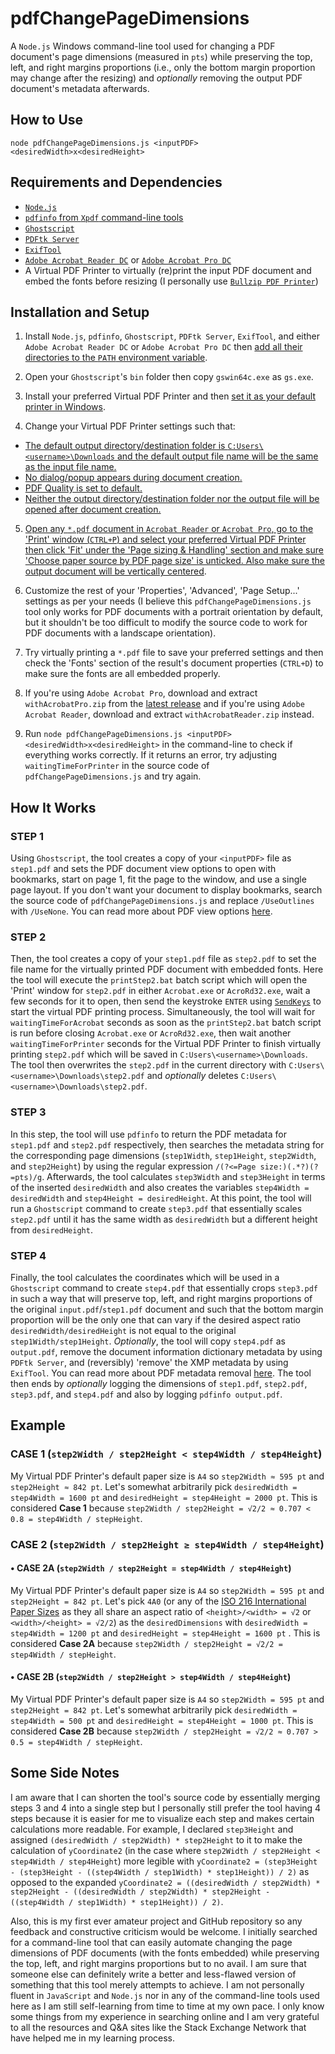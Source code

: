 # pdfChangePageDimensions
A `Node.js` Windows command-line tool used for changing a PDF document's page dimensions (measured in `pts`) while preserving the top, left, and right margins proportions (i.e., only the bottom margin proportion may change after the resizing) and *optionally* removing the output PDF document's metadata afterwards.

## How to Use
`node pdfChangePageDimensions.js <inputPDF> <desiredWidth>x<desiredHeight>`

## Requirements and Dependencies
- [`Node.js`](https://nodejs.org/en/download)
- [`pdfinfo` from `Xpdf` command-line tools](https://www.xpdfreader.com/download.html)
- [`Ghostscript`](https://www.ghostscript.com/releases/gsdnld.html)
- [`PDFtk Server`](https://www.pdflabs.com/tools/pdftk-server)
- [`ExifTool`](https://exiftool.org/install.html)
- [`Adobe Acrobat Reader DC`](https://get.adobe.com/reader) or [`Adobe Acrobat Pro DC`](https://www.adobe.com/acrobat.html)
- A Virtual PDF Printer to virtually (re)print the input PDF document and embed the fonts before resizing (I personally use [`Bullzip PDF Printer`](https://www.bullzip.com/products/pdf/download.php))

## Installation and Setup
1. Install `Node.js`, `pdfinfo`, `Ghostscript`, `PDFtk Server`, `ExifTool`, and either `Adobe Acrobat Reader DC` or `Adobe Acrobat Pro DC` then [add all their directories to the `PATH` environment variable](https://learn.microsoft.com/en-us/previous-versions/office/developer/sharepoint-2010/ee537574(v=office.14)).

2. Open your `Ghostscript`'s `bin` folder then copy `gswin64c.exe` as `gs.exe`.

3. Install your preferred Virtual PDF Printer and then [set it as your default printer in Windows](https://support.microsoft.com/en-us/windows/set-a-default-printer-in-windows-e10cf8b8-e596-b102-bf84-c41022b5036f).

4. Change your Virtual PDF Printer settings such that:
- [The default output directory/destination folder is `C:Users\<username>\Downloads` and the default output file name will be the same as the input file name.](https://raw.githubusercontent.com/amanuensisfrances/pdfChangePageDimensions/main/Images/General.png)
- [No dialog/popup appears during document creation.](https://raw.githubusercontent.com/amanuensisfrances/pdfChangePageDimensions/main/Images/Dialogs.png)
- [PDF Quality is set to default.](https://raw.githubusercontent.com/amanuensisfrances/pdfChangePageDimensions/main/Images/Document.png)
- [Neither the output directory/destination folder nor the output file will be opened after document creation.](https://raw.githubusercontent.com/amanuensisfrances/pdfChangePageDimensions/main/Images/Actions.png)

5. [Open any `*.pdf` document in `Acrobat Reader` or `Acrobat Pro`, go to the 'Print' window (`CTRL+P`) and select your preferred Virtual PDF Printer then click 'Fit' under the 'Page sizing & Handling' section and make sure 'Choose paper source by PDF page size' is unticked. Also make sure the output document will be vertically centered](https://raw.githubusercontent.com/amanuensisfrances/pdfChangePageDimensions/main/Images/Adobe%20Acrobat%20Print%20Window.png).

6. Customize the rest of your 'Properties', 'Advanced', 'Page Setup...' settings as per your needs (I believe this `pdfChangePageDimensions.js` tool only works for PDF documents with a portrait orientation by default, but it shouldn't be too difficult to modify the source code to work for PDF documents with a landscape orientation).

7. Try virtually printing a `*.pdf` file to save your preferred settings and then check the 'Fonts' section of the result's document properties (`CTRL+D`) to make sure the fonts are all embedded properly. 

8. If you're using `Adobe Acrobat Pro`, download and extract `withAcrobatPro.zip` from the [latest release](https://github.com/amanuensisfrances/pdfChangePageDimensions/releases) and if you're using `Adobe Acrobat Reader`, download and extract `withAcrobatReader.zip` instead.

9. Run `node pdfChangePageDimensions.js <inputPDF> <desiredWidth>x<desiredHeight>` in the command-line to check if everything works correctly. If it returns an error, try adjusting `waitingTimeForPrinter` in the source code of `pdfChangePageDimensions.js` and try again.

## How It Works

### STEP 1
Using `Ghostscript`, the tool creates a copy of your `<inputPDF>` file as `step1.pdf` and sets the PDF document view options to open with bookmarks, start on page 1, fit the page to the window, and use a single page layout. If you don't want your document to display bookmarks, search the source code of `pdfChangePageDimensions.js` and replace `/UseOutlines` with `/UseNone`. You can read more about PDF view options [here](https://thechriskent.com/2017/03/06/setting-pdf-view-options-with-pdfmark).

### STEP 2
Then, the tool creates a copy of your `step1.pdf` file as `step2.pdf` to set the file name for the virtually printed PDF document with embedded fonts. Here the tool will execute the `printStep2.bat` batch script which will open the 'Print' window for `step2.pdf` in either `Acrobat.exe` or `AcroRd32.exe`, wait a few seconds for it to open, then send the keystroke `ENTER` using [`SendKeys`](https://learn.microsoft.com/en-us/previous-versions/windows/internet-explorer/ie-developer/windows-scripting/8c6yea83(v=vs.84)) to start the virtual PDF printing process. Simultaneously, the tool will wait for `waitingTimeForAcrobat` seconds as soon as the `printStep2.bat` batch script is run before closing `Acrobat.exe` or `AcroRd32.exe`, then wait another `waitingTimeForPrinter` seconds for the Virtual PDF Printer to finish virtually printing `step2.pdf` which will be saved in `C:Users\<username>\Downloads`. The tool then overwrites the `step2.pdf` in the current directory with `C:Users\<username>\Downloads\step2.pdf` and *optionally* deletes `C:Users\<username>\Downloads\step2.pdf`.

### STEP 3
In this step, the tool will use `pdfinfo` to return the PDF metadata for `step1.pdf` and `step2.pdf` respectively, then searches the metadata string for the corresponding page dimensions (`step1Width`, `step1Height`, `step2Width`, and `step2Height`) by using the regular expression `/(?<=Page size:)(.*?)(?=pts)/g`.
Afterwards, the tool calculates `step3Width` and `step3Height` in terms of the inserted `desiredWidth` and also creates the variables `step4Width = desiredWidth` and `step4Height = desiredHeight`. At this point, the tool will run a `Ghostscript` command to create `step3.pdf` that essentially scales `step2.pdf` until it has the same width as `desiredWidth` but a different height from `desiredHeight`.

### STEP 4
Finally, the tool calculates the coordinates which will be used in a `Ghostscript` command to create `step4.pdf` that essentially crops `step3.pdf` in such a way that will preserve top, left, and right margins proportions of the original `input.pdf`/`step1.pdf` document and such that the bottom margin proportion will be the only one that can vary if the desired aspect ratio `desiredWidth/desiredHeight` is not equal to the original `step1Width/step1Height`. *Optionally*, the tool will copy `step4.pdf` as `output.pdf`,  remove the document information dictionary metadata by using `PDFtk Server`, and (reversibly) 'remove' the XMP metadata by using `ExifTool`. You can read more about PDF metadata removal [here](https://gist.github.com/hubgit/6078384). The tool then ends by *optionally* logging the dimensions of `step1.pdf`, `step2.pdf`, `step3.pdf`, and `step4.pdf` and also by logging `pdfinfo output.pdf`.

## Example
### CASE 1 (`step2Width / step2Height < step4Width / step4Height`)
My Virtual PDF Printer's default paper size is `A4` so `step2Width ≈ 595 pt` and `step2Height ≈ 842 pt`. Let's somewhat arbitrarily pick `desiredWidth = step4Width = 1600 pt` and `desiredHeight = step4Height = 2000 pt`. This is considered **Case 1** because `step2Width / step2Height = √2/2 ≈ 0.707 < 0.8 = step4Width / stepHeight`.

### CASE 2 (`step2Width / step2Height ≥ step4Width / step4Height`)

#### • CASE 2A (`step2Width / step2Height = step4Width / step4Height`)
My Virtual PDF Printer's default paper size is `A4` so `step2Width = 595 pt` and `step2Height = 842 pt`. Let's pick `4A0` (or any of the [ISO 216 International Paper Sizes](https://en.wikipedia.org/wiki/Paper_size#International_paper_sizes) as they all share an aspect ratio of `<height>/<width> = √2` or `<width>/<height> = √2/2`) as the `desiredDimensions` with `desiredWidth = step4Width = 1200 pt` and `desiredHeight = step4Height = 1600 pt` . This is considered **Case 2A** because `step2Width / step2Height = √2/2 = step4Width / stepHeight`.

#### • CASE 2B (`step2Width / step2Height > step4Width / step4Height`)
My Virtual PDF Printer's default paper size is `A4` so `step2Width = 595 pt` and `step2Height = 842 pt`. Let's somewhat arbitrarily pick `desiredWidth = step4Width = 500 pt` and `desiredHeight = step4Height = 1000 pt`. This is considered **Case 2B** because `step2Width / step2Height = √2/2 ≈ 0.707 > 0.5 = step4Width / stepHeight`.

## Some Side Notes
I am aware that I can shorten the tool's source code by essentially merging steps 3 and 4 into a single step but I personally still prefer the tool having 4 steps because it is easier for me to visualize each step and makes certain calculations more readable. For example, I declared `step3Height` and assigned `(desiredWidth / step2Width) * step2Height` to it to make the calculation of `yCoordinate2` (in the case where `step2Width / step2Height < step4Width / step4Height`) more legible with `yCoordinate2 = (step3Height - (step3Height - ((step4Width / step1Width) * step1Height)) / 2)` as opposed to the expanded `yCoordinate2 = ((desiredWidth / step2Width) * step2Height - ((desiredWidth / step2Width) * step2Height - ((step4Width / step1Width) * step1Height)) / 2)`.

Also, this is my first ever amateur project and GitHub repository so any feedback and constructive criticism would be welcome. I initially searched for a command-line tool that can easily automate changing the page dimensions of PDF documents (with the fonts embedded) while preserving the top, left, and right margins proportions but to no avail. I am sure that someone else can definitely write a better and less-flawed version of something that this tool merely attempts to achieve. I am not personally fluent in `JavaScript` and `Node.js` nor in any of the command-line tools used here as I am still self-learning from time to time at my own pace. I only know some things from my experience in searching online and I am very grateful to all the resources and Q&A sites like the Stack Exchange Network that have helped me in my learning process.
